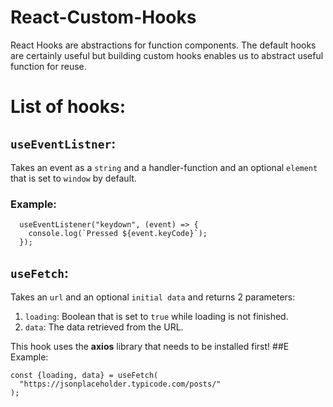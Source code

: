 # React-Custom-Hooks
React Hooks are abstractions for function components.  The default hooks are certainly useful but building custom hooks enables us to abstract useful function for reuse.  

# List of hooks:
## `useEventListner`:
Takes an event as a `string` and a handler-function and an optional `element` that is set to `window` by default.
### Example:
```
  useEventListener("keydown", (event) => {
    console.log(`Pressed ${event.keyCode}`);
  });
```

## `useFetch`:
Takes an `url` and an optional `initial data` and returns 2 parameters:
1. `loading`: Boolean that is set to `true` while loading is not finished.
2. `data`: The data retrieved from the URL.

This hook uses the **axios** library that needs to be installed first!
##E Example:
```
const {loading, data} = useFetch(
  "https://jsonplaceholder.typicode.com/posts/"
);
```

